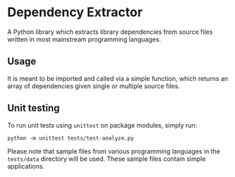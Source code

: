 # Dependency Extractor

A Python library which extracts library dependencies from source files written in most mainstream programming languages.

## Usage

It is meant to be imported and called via a simple function, which returns an array of dependencies given single or multiple source files.

## Unit testing

To run unit tests using `unittest` on package modules, simply run:

`python -m unittest tests/test-analyze.py`

Please note that sample files from various programming languages in the `tests/data` directory will be used. These sample files contain simple applications.

